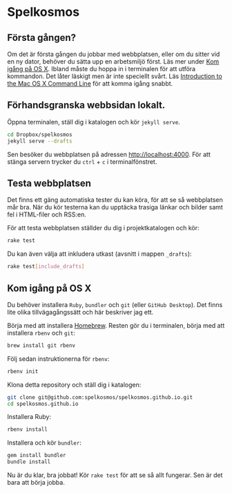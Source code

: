 # Spelkosmos

## Första gången?

Om det är första gången du jobbar med webbplatsen, eller om du sitter vid en ny dator, behöver du sätta upp en arbetsmiljö först. Läs mer under [Kom igång på OS X][1]. Ibland måste du hoppa in i terminalen för att utföra kommandon. Det låter läskigt men är inte speciellt svårt. Läs [Introduction to the Mac OS X Command Line][2] för att komma igång snabbt.

## Förhandsgranska webbsidan lokalt.

Öppna terminalen, ställ dig i katalogen och kör `jekyll serve`.

```sh
cd Dropbox/spelkosmos
jekyll serve --drafts
```

Sen besöker du webbplatsen på adressen <http://localhost:4000>. För att stänga servern trycker du `ctrl` + `c` i terminalfönstret.

## Testa webbplatsen

Det finns ett gäng automatiska tester du kan köra, för att se så webbplatsen mår bra. När du kör testerna kan du upptäcka trasiga länkar och bilder samt fel i HTML-filer och RSS:en.

För att testa webbplatsen ställder du dig i projektkatalogen och kör:

```sh
rake test
```

Du kan även välja att inkludera utkast (avsnitt i mappen `_drafts`):

```sh
rake test[include_drafts]
```

## Kom igång på OS X

Du behöver installera `Ruby`, `bundler` och `git` (eller `GitHub Desktop`). Det finns lite olika tillvägagångssätt och här beskriver jag ett.

Börja med att installera [Homebrew][3]. Resten gör du i terminalen, börja med att installera `rbenv` och `git`:

```sh
brew install git rbenv
```

Följ sedan instruktionerna för `rbenv`:

```sh
rbenv init
```

Klona detta repository och ställ dig i katalogen:

```sh
git clone git@github.com:spelkosmos/spelkosmos.github.io.git
cd spelkosmos.github.io
```

Installera Ruby:

```sh
rbenv install
```
Installera och kör `bundler`:

```sh
gem install bundler
bundle install
```

Nu är du klar, bra jobbat! Kör `rake test` för att se så allt fungerar. Sen är det bara att börja jobba.

[1]: #kom-igång-på-os-x
[2]: http://blog.teamtreehouse.com/introduction-to-the-mac-os-x-command-line
[3]: http://brew.sh
